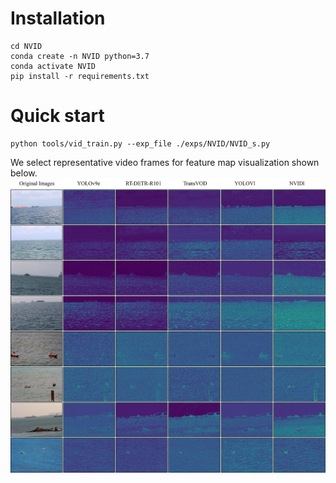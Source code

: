 # Installation
    cd NVID
    conda create -n NVID python=3.7
    conda activate NVID
    pip install -r requirements.txt
# Quick start
    python tools/vid_train.py --exp_file ./exps/NVID/NVID_s.py
We select representative video frames for feature map visualization shown below.
![tupian2](https://github.com/Yuanlin-Zhao/NVID/blob/main/finally.jpg)


